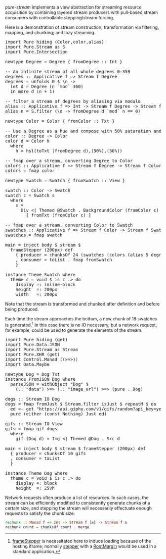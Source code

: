 *pure-stream* implements a view abstraction for streaming resource acquisition by combining layered stream producers with pull-based stream consumers with controllable stepping/stream forcing.

Here is a demonstration of stream construction; transformation via filtering, mapping, and chunking; and lazy streaming.

<pre data-try>
import Pure hiding (Color,color,alias)
import Pure.Stream as S
import Pure.Intersection

newtype Degree = Degree { fromDegree :: Int }

-- An infinite stream of all whole degrees 0-359
degrees :: Applicative f => Stream f Degree
degrees = unfolds 0 $ \n ->  
  let d = Degree (n `mod` 360)
  in more d (n + 1)

-- filter a stream of degrees by aliasing via modulo
alias :: Applicative f => Int -> Stream f Degree -> Stream f Degree
alias n = S.filter (\d -> fromDegree d `mod` n == 0)

newtype Color = Color { fromColor :: Txt }

-- Use a Degree as a hue and compose with 50% saturation and 50% lightness
color :: Degree -> Color
color d = Color h
  where
    h = hsl(toTxt (fromDegree d),(50%),(50%))

-- fmap over a stream, converting Degree to Color
colors :: Applicative f => Stream f Degree -> Stream f Color
colors = fmap color

newtype Swatch = Swatch { fromSwatch :: View }

swatch :: Color -> Swatch
swatch c = Swatch s
  where
    s = 
      Div <| Themed @Swatch . BackgroundColor (fromColor c) |>
        [ fromTxt (fromColor c) ]

-- fmap over a stream, converting Color to Swatch
swatches :: Applicative f => Stream f Color -> Stream f Swatch
swatches = fmap swatch

main = inject body $ stream $
  frameStepper (200px) def 
    { producer = chunksOf 24 (swatches (colors (alias 5 degrees)))
    , consumer = toList . fmap fromSwatch
    }

instance Theme Swatch where
  theme c = void $ is c .> do
    display =: inline-block
    height  =: 200px 
    width   =: 200px
</pre>

Note that the stream is transformed and chunked after definition and before being produced. 

Each time the stream approaches the bottom, a new chunk of 18 swatches is generated.[^1] In this case there is no IO necessary, but a network request, for example, could be used to generate the elements of the stream.

<pre data-try>
import Pure hiding (get)
import Pure.Data.JSON
import Pure.Stream as Stream
import Pure.XHR (get)
import Control.Monad ((>=>))
import Data.Maybe

newtype Dog = Dog Txt
instance FromJSON Dog where
  parseJSON = withObject "Dog" $ 
    (.: "data") >=> (.: "image_url") >=> (pure . Dog)

dogs :: Stream IO Dog
dogs = fmap fromJust $ Stream.filter isJust $ repeatM $ do
  ed <- get "https://api.giphy.com/v1/gifs/random?api_key=ye5tIg1qDLOYeYqyVnGuB6PTIi2xnvxO&tag=dog&rating=g"
  pure (either (const Nothing) Just ed)

gifs :: Stream IO View
gifs = fmap gif dogs
  where 
    gif (Dog d) = Img <| Themed @Dog . Src d

main = inject body $ stream $ frameStepper (200px) def
  { producer = chunksOf 10 gifs 
  , consumer = toList
  }

instance Theme Dog where
  theme c = void $ is c .> do
    display =: block
    height  =: 25vh
</pre>

Network requests often produce a list of resources. In such cases, the stream can be efficiently modified to consistently generate chunks of a certain size, and stepping the stream will necessarily effectuate enough requests to satisfy the chunk size. 

```haskell
rechunk :: Monad f => Int -> Stream f [a] -> Stream f a
rechunk count = chunksOf count . merge
```

[^1]: [frameStepper](pure-stream/0.8.0.0/Pure.Stream/frameStepper) is necessitated here to induce loading because of the hosting iframe; normally [stepper](pure-stream/0.8.0.0/Pure.Stream/stepper) with a [RootMargin](/packages/pure-intersection/latest/Pure.Intersection/pattern%20RootMargin) would be used in a standard application.